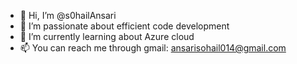 - 👋 Hi, I’m @s0hailAnsari
- 👀 I’m passionate about efficient code development
- 🌱 I’m currently learning about Azure cloud
- 📫 You can reach me through gmail: ansarisohail014@gmail.com

<!---
s0hailAnsari/s0hailAnsari is a ✨ special ✨ repository because its `README.md` (this file) appears on your GitHub profile.
You can click the Preview link to take a look at your changes.
--->
